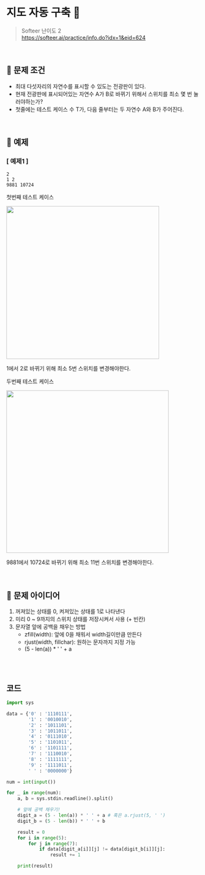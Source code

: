 # 지도 자동 구축 🌃

> Softeer 난이도 2 <br>
> https://softeer.ai/practice/info.do?idx=1&eid=624

<br>

## 🌃 문제 조건
- 최대 다섯자리의 자연수를 표시할 수 있도는 전광판이 있다.
- 현재 전광판에 표시되어있는 자연수 A가 B로 바뀌기 위해서 스위치를 최소 몇 번 눌러야하는가?
- 첫줄에는 테스트 케이스 수 T가, 다음 줄부터는 두 자연수 A와 B가 주어진다.

<br>

## 🌃 예제

### [ 예제1 ]
```
2
1 2
9881 10724
```
첫번째 테스트 케이스

<img src="https://github.com/mangdo/Algorithm/assets/70243735/2bea15a2-2428-47ab-918c-28a4d488ed48" width="399" >

1에서 2로 바뀌기 위해 최소 5번 스위치를 변경해야한다.

두번째 테스트 케이스

<img src="https://github.com/mangdo/Algorithm/assets/70243735/a7496629-fe48-49a5-af1b-6e7e7fff3ce6"  width="424" >

9881에서 10724로 바뀌기 위해 최소 11번 스위치를 변경해야한다.



<br>

## 🌃 문제 아이디어
1. 꺼져있는 상태를 0, 켜져있는 상태를 1로 나타낸다
2. 미리 0 ~ 9까지의 스위치 상태를 저장시켜서 사용 (+ 빈칸)
3. 문자열 앞에 공백을 채우는 방법
    - zfill(width): 앞에 0을 채워서 width길이만큼 만든다
    - rjust(width, fillchar): 원하는 문자까지 지정 가능
    - (5 - len(a)) * ' ' + a

<br>
<br>

## 코드
```python
import sys

data = {'0' : '1110111',
        '1' : '0010010',
        '2' : '1011101',
        '3' : '1011011',
        '4' : '0111010',
        '5' : '1101011',
        '6' : '1101111',
        '7' : '1110010',
        '8' : '1111111',
        '9' : '1111011',
        ' ' : '0000000'}

num = int(input())

for _ in range(num):
    a, b = sys.stdin.readline().split()

    # 앞에 공백 채우기!
    digit_a = (5 - len(a)) * ' ' + a # 혹은 a.rjust(5, ' ')
    digit_b = (5 - len(b)) * ' ' + b

    result = 0
    for i in range(5):
        for j in range(7):
            if data[digit_a[i]][j] != data[digit_b[i]][j]:
                result += 1

    print(result)

```